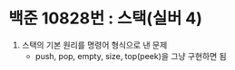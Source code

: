 # 백준 10828번 : 스택(실버 4)

1. 스택의 기본 원리를 명령어 형식으로 낸 문제
   - push, pop, empty, size, top(peek)을 그냥 구현하면 됨